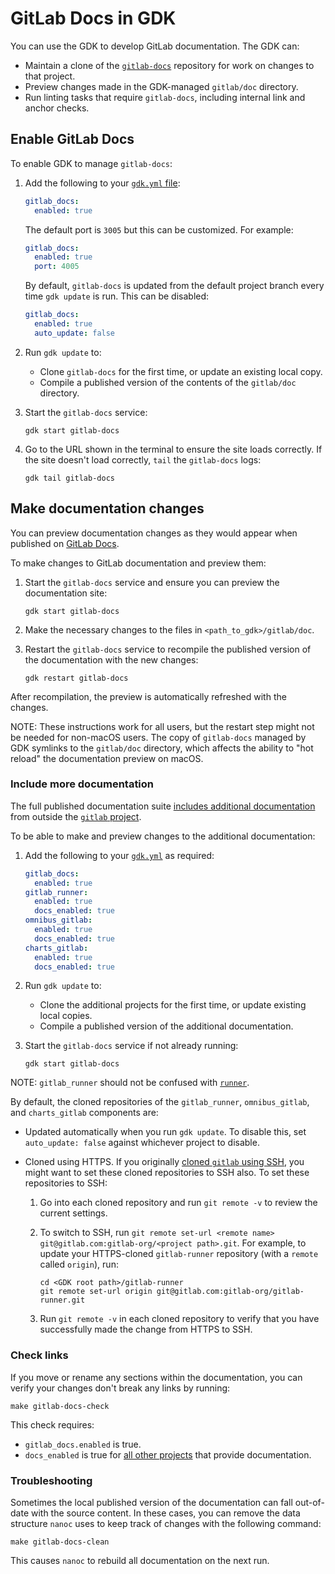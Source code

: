 # GitLab Docs in GDK

You can use the GDK to develop GitLab documentation. The GDK can:

- Maintain a clone of the [`gitlab-docs`](https://gitlab.com/gitlab-org/gitlab-docs) repository
  for work on changes to that project.
- Preview changes made in the GDK-managed `gitlab/doc` directory.
- Run linting tasks that require `gitlab-docs`, including internal link and anchor checks.

## Enable GitLab Docs

To enable GDK to manage `gitlab-docs`:

1. Add the following to your [`gdk.yml` file](../configuration.md#gitlab-docs-settings):

   ```yaml
   gitlab_docs:
     enabled: true
   ```

   The default port is `3005` but this can be customized. For example:

   ```yaml
   gitlab_docs:
     enabled: true
     port: 4005
   ```

   By default, `gitlab-docs` is updated from the default project branch every time `gdk update` is
   run. This can be disabled:

   ```yaml
   gitlab_docs:
     enabled: true
     auto_update: false
   ```

1. Run `gdk update` to:
   - Clone `gitlab-docs` for the first time, or update an existing local copy.
   - Compile a published version of the contents of the `gitlab/doc` directory.
1. Start the `gitlab-docs` service:

   ```shell
   gdk start gitlab-docs
   ```

1. Go to the URL shown in the terminal to ensure the site loads correctly. If the site doesn't
   load correctly, `tail` the `gitlab-docs` logs:

   ```shell
   gdk tail gitlab-docs
   ```

## Make documentation changes

You can preview documentation changes as they would appear when published on
[GitLab Docs](https://docs.gitlab.com).

To make changes to GitLab documentation and preview them:

1. Start the `gitlab-docs` service and ensure you can preview the documentation site:

   ```shell
   gdk start gitlab-docs
   ```

1. Make the necessary changes to the files in `<path_to_gdk>/gitlab/doc`.
1. Restart the `gitlab-docs` service to recompile the published version of the documentation with
   the new changes:

   ```shell
   gdk restart gitlab-docs
   ```

After recompilation, the preview is automatically refreshed with the changes.

NOTE:
These instructions work for all users, but the restart step might not be needed for non-macOS users.
The copy of `gitlab-docs` managed by GDK symlinks to the `gitlab/doc` directory,
which affects the ability to "hot reload" the documentation preview on macOS.

### Include more documentation

The full published documentation suite [includes additional documentation](https://docs.gitlab.com/ee/development/documentation/site_architecture/index.html)
from outside the [`gitlab` project](https://gitlab.com/gitlab-org/gitlab).

To be able to make and preview changes to the additional documentation:

1. Add the following to your [`gdk.yml`](../configuration.md#additional-projects) as required:

   ```yaml
   gitlab_docs:
     enabled: true
   gitlab_runner:
     enabled: true
     docs_enabled: true
   omnibus_gitlab:
     enabled: true
     docs_enabled: true
   charts_gitlab:
     enabled: true
     docs_enabled: true
   ```

1. Run `gdk update` to:
   - Clone the additional projects for the first time, or update existing local copies.
   - Compile a published version of the additional documentation.
1. Start the `gitlab-docs` service if not already running:

   ```shell
   gdk start gitlab-docs
   ```

NOTE:
`gitlab_runner` should not be confused with [`runner`](runner.md).

By default, the cloned repositories of the `gitlab_runner`, `omnibus_gitlab`, and `charts_gitlab`
components are:

- Updated automatically when you run `gdk update`. To disable this, set `auto_update: false` against
  whichever project to disable.
- Cloned using HTTPS. If you originally [cloned `gitlab` using SSH](../index.md#install-gdk), you
  might want to set these cloned repositories to SSH also. To set these repositories to SSH:

  1. Go into each cloned repository and run `git remote -v` to review the current settings.
  1. To switch to SSH, run `git remote set-url <remote name> git@gitlab.com:gitlab-org/<project path>.git`.
     For example, to update your HTTPS-cloned `gitlab-runner` repository (with a `remote` called
     `origin`), run:

     ```shell
     cd <GDK root path>/gitlab-runner
     git remote set-url origin git@gitlab.com:gitlab-org/gitlab-runner.git
     ```

  1. Run `git remote -v` in each cloned repository to verify that you have successfully made the change from
     HTTPS to SSH.

### Check links

If you move or rename any sections within the documentation, you can verify your changes
don't break any links by running:

```shell
make gitlab-docs-check
```

This check requires:

- `gitlab_docs.enabled` is true.
- `docs_enabled` is true for [all other projects](#include-additional-documentation) that provide
  documentation.

### Troubleshooting

Sometimes the local published version of the documentation can fall out-of-date with the source
content. In these cases, you can remove the data structure `nanoc` uses to keep track of changes
with the following command:

```shell
make gitlab-docs-clean
```

This causes `nanoc` to rebuild all documentation on the next run.

